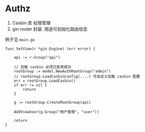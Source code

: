 # Authz

1. Casbin 库 权限管理
2. gin router 封装. 用途可初始化路由信息

例子见 `main.go`

````
func SetView(r *gin.Engine) (err error) {

	api := r.Group("api")

    // 加载 casbin 必须已登录成功
	rootGroup := model.NewAuthRootGroup("admin")
	// rootGroup.LoadCasbinConfig(....) 可自定义加载 casbin 配置
	err = rootGroup.LoadCasbin()
	if err != nil {
		return
	}

	g := rootGroup.CreateRootGroup(api)

	AddViewUser(g.Group("用户管理", "user"))

	return
}
````